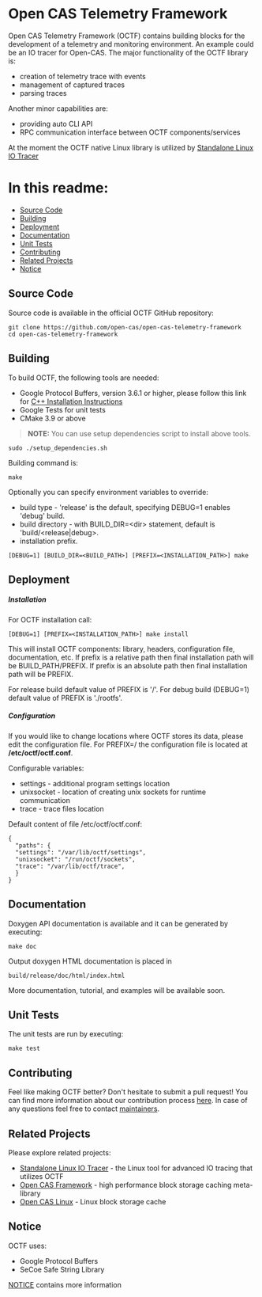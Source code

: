# Open CAS Telemetry Framework

Open CAS Telemetry Framework (OCTF) contains building blocks for the development
of a telemetry and monitoring environment. An example could be an IO tracer for
Open-CAS. The major functionality of the OCTF library is:
 - creation of telemetry trace with events
 - management of captured traces
 - parsing traces

Another minor capabilities are:
- providing auto CLI API
- RPC communication interface between OCTF components/services

At the moment the OCTF native Linux library is utilized by
[Standalone Linux IO Tracer](https://github.com/Open-CAS/standalone-linux-io-tracer)

# In this readme:

* [Source Code](#source)
* [Building](#building)
* [Deployment](#deployment)
* [Documentation](#documentation)
* [Unit Tests](#unit_tests)
* [Contributing](#contributing)
* [Related Projects](#related_projects)
* [Notice](#notice)

<a id="source"></a>

## Source Code

Source code is available in the official OCTF GitHub repository:

~~~{.sh}
git clone https://github.com/open-cas/open-cas-telemetry-framework
cd open-cas-telemetry-framework
~~~

<a id="building"></a>

## Building

To build OCTF, the following tools are needed:
* Google Protocol Buffers, version 3.6.1 or higher, please follow this link for
[C++ Installation Instructions](https://github.com/google/protobuf/blob/master/src/README.md)
* Google Tests for unit tests
* CMake 3.9 or above

> **NOTE:**  You can use setup dependencies script to install above tools.
> 
~~~{.sh}
sudo ./setup_dependencies.sh
~~~

Building command is:

~~~{.sh}
make
~~~

Optionally you can specify environment variables to override:
- build type - 'release' is the default, specifying DEBUG=1 enables 'debug' build.
- build directory - with BUILD_DIR=&lt;dir&gt; statement, default is 'build/&lt;release|debug&gt;.
- installation prefix.

~~~{.sh}
[DEBUG=1] [BUILD_DIR=<BUILD_PATH>] [PREFIX=<INSTALLATION_PATH>] make
~~~

<a id="deployment"></a>

## Deployment

##### Installation

For OCTF installation call:

~~~{.sh}
[DEBUG=1] [PREFIX=<INSTALLATION_PATH>] make install
~~~

This will install OCTF components: library, headers, configuration file,
documentation, etc. If prefix is a relative path then final installation path
will be BUILD_PATH/PREFIX. If prefix is an absolute path then final installation
path will be PREFIX.

For release build default value of PREFIX is '/'. For debug build (DEBUG=1)
default value of PREFIX is './rootfs'.

##### Configuration

If you would like to change locations where OCTF stores its data, please
edit the configuration file. For PREFIX=/ the configuration file is located at
__/etc/octf/octf.conf__.

Configurable variables:
* settings - additional program settings location
* unixsocket - location of creating unix sockets for runtime communication
* trace - trace files location

Default content of file /etc/octf/octf.conf:

~~~{.sh}
{
  "paths": {
  "settings": "/var/lib/octf/settings",
  "unixsocket": "/run/octf/sockets",
  "trace": "/var/lib/octf/trace",
  }
}
~~~

<a id="documentation"></a>

## Documentation

Doxygen API documentation is available and it can be generated by executing:

~~~{.sh}
make doc
~~~

Output doxygen HTML documentation is placed in

~~~{.sh}
build/release/doc/html/index.html
~~~

More documentation, tutorial, and examples will be available soon.

<a id="unit_tests"></a>

## Unit Tests

The unit tests are run by executing:

~~~{.sh}
make test
~~~

<a id="contributing"></a>

## Contributing

Feel like making OCTF better? Don't hesitate to submit a pull request!
You can find more information about our contribution process
[here](https://github.com/Open-CAS/open-cas-telemetry-framework/blob/master/CONTRIBUTING.md).
In case of any questions feel free to contact [maintainers](mailto:mariusz.barczak@intel.com;tomasz.rybicki@intel.com).

<a id="related_projects"></a>

## Related Projects
Please explore related projects:
* [Standalone Linux IO Tracer](https://github.com/Open-CAS/standalone-linux-io-tracer) -
the Linux tool for advanced IO tracing that utilizes OCTF
* [Open CAS Framework](https://github.com/Open-CAS/ocf) - high performance block
storage caching meta-library
* [Open CAS Linux](https://github.com/Open-CAS/open-cas-linux) - Linux block storage cache

<a id="notice"></a>

## Notice

OCTF uses:
- Google Protocol Buffers
- SeCoe Safe String Library

[NOTICE](https://github.com/Open-CAS/open-cas-telemetry-framework/blob/master/doc/NOTICE)
contains more information

